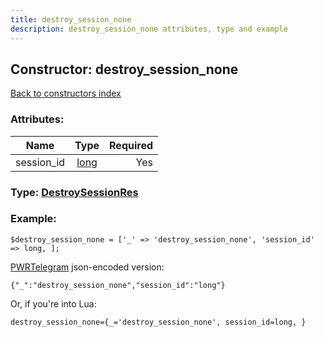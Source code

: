 ```yaml
---
title: destroy_session_none
description: destroy_session_none attributes, type and example
---
```

## Constructor: destroy\_session\_none  
[Back to constructors index](index.md)



### Attributes:

| Name     |    Type       | Required |
|----------|:-------------:|---------:|
|session\_id|[long](../types/long.md) | Yes|



### Type: [DestroySessionRes](../types/DestroySessionRes.md)


### Example:

```
$destroy_session_none = ['_' => 'destroy_session_none', 'session_id' => long, ];
```  

[PWRTelegram](https://pwrtelegram.xyz) json-encoded version:

```
{"_":"destroy_session_none","session_id":"long"}
```


Or, if you're into Lua:  


```
destroy_session_none={_='destroy_session_none', session_id=long, }

```


